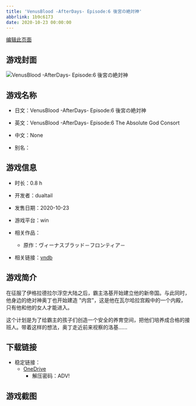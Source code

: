 ```yaml
---
title: 'VenusBlood -AfterDays- Episode:6 後宮の絶対神'
abbrlink: 1b9c6173
date: 2020-10-23 00:00:00
---
```

[编辑此页面](https://github.com/ACG-3/ADV3-source/blob/main/source/_posts/games/VenusBlood%20-AfterDays-%20Episode6%20%E5%BE%8C%E5%AE%AE%E3%81%AE%E7%B5%B6%E5%AF%BE%E7%A5%9E.md)

## 游戏封面

![VenusBlood -AfterDays- Episode:6 後宮の絶対神](None)


## 游戏名称

- 日文：VenusBlood -AfterDays- Episode:6 後宮の絶対神
- 英文：VenusBlood -AfterDays- Episode:6 The Absolute God Consort
- 中文：None

- 别名：


## 游戏信息

- 时长：0.8 h
- 开发者：dualtail
- 发售日期：2020-10-23
- 游戏平台：win
- 相关作品：
   - 原作：ヴィーナスブラッド－フロンティア－

- 相关链接：[vndb](https://vndb.org/v29474)


## 游戏简介

在征服了伊格拉德拉尔浮空大陆之后，霸主洛基开始建立他的新帝国。与此同时，他身边的绝对神奥丁也开始建造 "内宫"，这是他在瓦尔哈拉宫殿中的一个内殿，只有他和他的女人才能进入。

这个计划是为了给霸主的孩子们创造一个安全的养育空间，把他们培养成合格的接班人。带着这样的想法，奥丁走近前来视察的洛基......




## 下载链接

- 稳定链接：
    - [OneDrive](https://pan.timero.xyz/onedrive/adv_lib_001/VenusBlood%20-AfterDays-%20Episode6%20%E5%BE%8C%E5%AE%AE%E3%81%AE%E7%B5%B6%E5%AF%BE%E7%A5%9E)
        - 解压密码：ADV!



## 游戏截图


